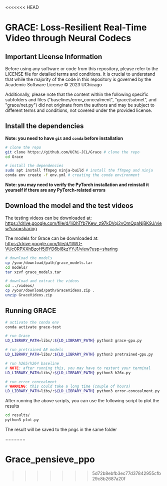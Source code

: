 <<<<<<< HEAD
# GRACE: Loss-Resilient Real-Time Video through Neural Codecs

## Important License Information


Before using any software or code from this repository, please refer to the LICENSE file for detailed terms and conditions. It is crucial to understand that while the majority of the code in this repository is governed by the Academic Software License © 2023 UChicago

Additionally, please note that the content within the following specific subfolders and files ("baselines/error_concealment", "grace/subnet", and "grace/net.py") did not originate from the authors and may be subject to different terms and conditions, not covered under the provided license. 

## Install the dependencies

**Note: you need to have `git` and `conda` before installation**
```bash
# clone the repo
git clone https://github.com/UChi-JCL/Grace # clone the repo
cd Grace

# install the dependencies
sudo apt install ffmpeg ninja-build # install the ffmpeg and ninja
conda env create -f env.yml # creating the conda environment
```

**Note: you may need to verify the PyTorch installation and reinstall it yourself if there are any PyTorch-related errors**




## Download the model and the test videos

The testing videos can be downloaded at: https://drive.google.com/file/d/1iQhTfb7Kew_z97kDVoj2vOmQqaNjBK9J/view?usp=sharing

The models for Grace can be downloaded at: https://drive.google.com/file/d/1IWD-VUc0RPXXhBzoH5j9YD6bl8kzYYJ1/view?usp=sharing

```bash
# download the models
cp /your/download/path/grace_models.tar
cd models/
tar xzvf grace_models.tar 

# download and extract the videos
cd ../videos/
cp /your/download/path/GraceVideos.zip .
unzip GraceVideos.zip
```


## Running GRACE

```bash
# activate the conda env
conda activate grace-test

# run Grace
LD_LIBRARY_PATH=libs/:${LD_LIBRARY_PATH} python3 grace-gpu.py

# run pretrained AE models
LD_LIBRARY_PATH=libs/:${LD_LIBRARY_PATH} python3 pretrained-gpu.py

# run h265/h264 baseline
# NOTE: after running this, you may have to restart your terminal
LD_LIBRARY_PATH=libs/:${LD_LIBRARY_PATH} python3 h26x.py

# run error concealment
# WARNING: this could take a long time (couple of hours)
LD_LIBRARY_PATH=libs/:${LD_LIBRARY_PATH} python3 error-concealment.py
```

After running the above scripts, you can use the following script to plot the results
```bash
cd results/
python3 plot.py
```
The result will be saved to the pngs in the same folder

=======
# Grace_pensieve_ppo
>>>>>>> 5d72b8ebfb3ec77d37842955cfb29c8b2687a20f

